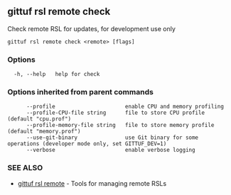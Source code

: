 ## gittuf rsl remote check

Check remote RSL for updates, for development use only

```
gittuf rsl remote check <remote> [flags]
```

### Options

```
  -h, --help   help for check
```

### Options inherited from parent commands

```
      --profile                      enable CPU and memory profiling
      --profile-CPU-file string      file to store CPU profile (default "cpu.prof")
      --profile-memory-file string   file to store memory profile (default "memory.prof")
      --use-git-binary               use Git binary for some operations (developer mode only, set GITTUF_DEV=1)
      --verbose                      enable verbose logging
```

### SEE ALSO

* [gittuf rsl remote](gittuf_rsl_remote.md)	 - Tools for managing remote RSLs

